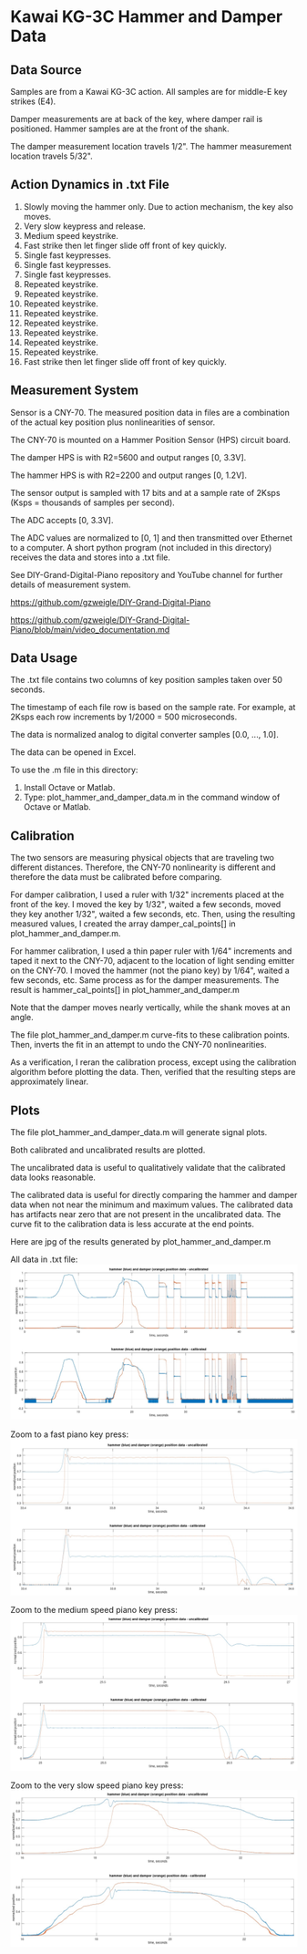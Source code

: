 # Kawai KG-3C Hammer and Damper Data

## Data Source

Samples are from a Kawai KG-3C action.
All samples are for middle-E key strikes (E4).

Damper measurements are at back of the key, where damper rail is positioned.
Hammer samples are at the front of the shank.

The damper measurement location travels 1/2".
The hammer measurement location travels 5/32".

## Action Dynamics in .txt File

1. Slowly moving the hammer only. Due to action mechanism, the key also moves.
2. Very slow keypress and release.
3. Medium speed keystrike.
4. Fast strike then let finger slide off front of key quickly.
5. Single fast keypresses.
6. Single fast keypresses.
7. Single fast keypresses.
8. Repeated keystrike.
9. Repeated keystrike.
10. Repeated keystrike.
11. Repeated keystrike.
12. Repeated keystrike.
13. Repeated keystrike.
14. Repeated keystrike.
15. Repeated keystrike.
16. Fast strike then let finger slide off front of key quickly.

## Measurement System

Sensor is a CNY-70. The measured position data in files are a combination of the actual
key position plus nonlinearities of sensor.

The CNY-70 is mounted on a Hammer Position Sensor (HPS) circuit board.

The damper HPS is with R2=5600 and output ranges [0, 3.3V].

The hammer HPS is with R2=2200 and output ranges [0, 1.2V].

The sensor output is sampled with 17 bits and at a sample rate of 2Ksps
(Ksps = thousands of samples per second).

The ADC accepts [0, 3.3V].

The ADC values are normalized to [0, 1] and then transmitted over Ethernet
to a computer. A short python program (not included in this directory)
receives the data and stores into a .txt file.

See DIY-Grand-Digital-Piano repository and YouTube channel for further
details of measurement system.

https://github.com/gzweigle/DIY-Grand-Digital-Piano

https://github.com/gzweigle/DIY-Grand-Digital-Piano/blob/main/video_documentation.md

## Data Usage

The .txt file contains two columns of key position samples taken over 50 seconds.

The timestamp of each file row is based on the sample rate. For example, at 2Ksps
each row increments by 1/2000 = 500 microseconds.

The data is normalized analog to digital converter samples [0.0, ..., 1.0].

The data can be opened in Excel.

To use the .m file in this directory:
1. Install Octave or Matlab.
2. Type:
   plot_hammer_and_damper_data.m
   in the command window of Octave or Matlab.

## Calibration

The two sensors are measuring physical objects that are traveling two different
distances. Therefore, the CNY-70 nonlinearity is different and therefore the
data must be calibrated before comparing.

For damper calibration, I used a ruler with 1/32" increments placed at the front
of the key. I moved the key by 1/32", waited a few seconds, moved they key another
1/32", waited a few seconds, etc. Then, using the resulting measured values, I
created the array damper_cal_points[] in plot_hammer_and_damper.m.

For hammer calibration, I used a thin paper ruler with 1/64" increments and
taped it next to the CNY-70, adjacent to the location of light sending emitter on
the CNY-70. I moved the hammer (not the piano key) by 1/64", waited a few
seconds, etc. Same process as for the damper measurements. The result is
hammer_cal_points[] in plot_hammer_and_damper.m

Note that the damper moves nearly vertically, while the shank moves at an angle.

The file plot_hammer_and_damper.m curve-fits to these calibration points.
Then, inverts the fit in an attempt to undo the CNY-70 nonlinearities.

As a verification, I reran the calibration process, except using the calibration
algorithm before plotting the data. Then, verified that the resulting steps
are approximately linear.

## Plots

The file plot_hammer_and_damper_data.m will generate signal plots.

Both calibrated and uncalibrated results are plotted.

The uncalibrated data is useful to qualitatively validate that the calibrated
data looks reasonable.

The calibrated data is useful for directly comparing the hammer and damper data
when not near the minimum and maximum values. The calibrated data has artifacts
near zero that are not present in the uncalibrated data.
The curve fit to the calibration data is less accurate at the end points.

Here are jpg of the results generated by plot_hammer_and_damper.m

All data in .txt file:
![alt text](hammer_damper_2K_17b_all.jpg)

Zoom to a fast piano key press:
![alt text](hammer_damper_2K_17b_fast.jpg)

Zoom to the medium speed piano key press:
![alt text](hammer_damper_2K_17b_medium.jpg)

Zoom to the very slow speed piano key press:
![alt text](hammer_damper_2K_17b_slow.jpg)